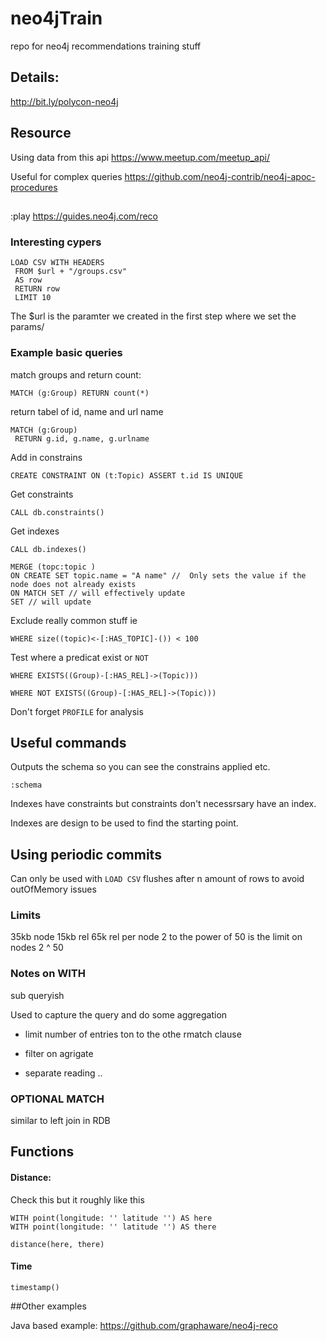 # neo4jTrain
repo for neo4j recommendations training stuff

## Details:
http://bit.ly/polycon-neo4j

## Resource
Using data from this api
https://www.meetup.com/meetup_api/

Useful for complex queries
https://github.com/neo4j-contrib/neo4j-apoc-procedures

##
:play https://guides.neo4j.com/reco

### Interesting cypers

```
LOAD CSV WITH HEADERS
 FROM $url + "/groups.csv"
 AS row
 RETURN row
 LIMIT 10
 ```

The $url is the paramter we created in the first step where we set the params/

### Example basic queries

match groups and return count:
```
MATCH (g:Group) RETURN count(*)
```

return tabel of id, name and url name
```
MATCH (g:Group)
 RETURN g.id, g.name, g.urlname
 ```

 Add in constrains

 ```
 CREATE CONSTRAINT ON (t:Topic) ASSERT t.id IS UNIQUE
 ```

 Get constraints
 ```
 CALL db.constraints()
 ```
 Get indexes

 ```
 CALL db.indexes()
 ```

 ```
MERGE (topc:topic )
ON CREATE SET topic.name = "A name" //  Only sets the value if the node does not already exists
ON MATCH SET // will effectively update
SET // will update

```
Exclude really common stuff
ie
```
WHERE size((topic)<-[:HAS_TOPIC]-()) < 100
```
Test where a predicat exist or `NOT`
```
WHERE EXISTS((Group)-[:HAS_REL]->(Topic)))

WHERE NOT EXISTS((Group)-[:HAS_REL]->(Topic)))
```

Don't forget `PROFILE` for analysis

 ## Useful commands

Outputs the schema so you can see the constrains applied etc.
 ```
 :schema
```


Indexes have constraints but constraints don't necessrsary have an index.

Indexes are design to be used to find the starting point.

## Using periodic commits
Can only be used with `LOAD CSV`
flushes after n amount of rows to avoid outOfMemory issues

### Limits
35kb node
15kb rel
65k rel per node
2 to the power of 50 is the limit on nodes
2 ^ 50

### Notes on WITH
sub queryish

Used to capture the query and do some aggregation

- limit number of entries ton to the othe rmatch clause

- filter on agrigate
- separate reading ..


### OPTIONAL MATCH
similar to left join in RDB

## Functions

#### Distance:
Check this but it roughly like this

```
WITH point(longitude: '' latitude '') AS here
WITH point(longitude: '' latitude '') AS there

distance(here, there)
```

#### Time
```
timestamp()
```

##Other examples

Java based example:
https://github.com/graphaware/neo4j-reco
